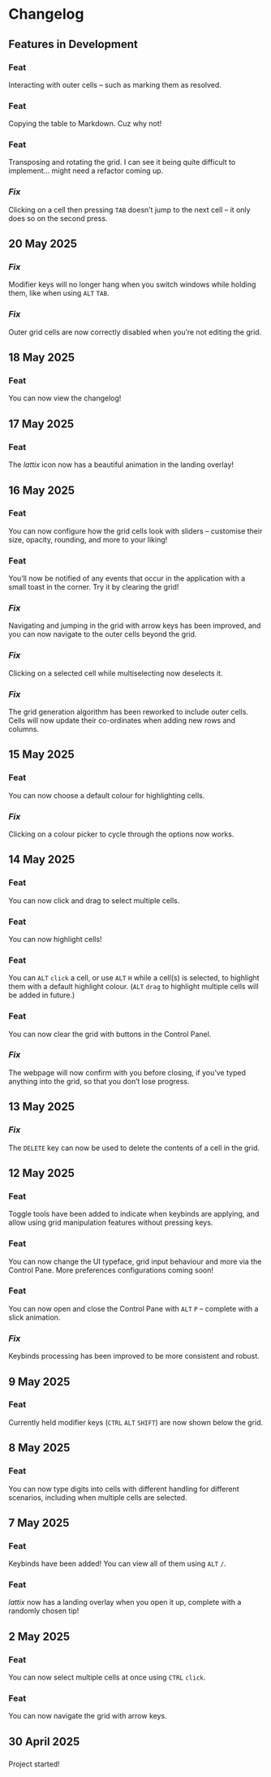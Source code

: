 # Changelog


<div class="changelog-layout">


## Features in Development

### **Feat**
Interacting with outer cells – such as marking them as resolved.

### **Feat**
Copying the table to Markdown. Cuz why not!

### **Feat**
Transposing and rotating the grid. I can see it being quite difficult to implement... might need a refactor coming up.

### *Fix*
Clicking on a cell then pressing `TAB` doesn’t jump to the next cell – it only does so on the second press.


## 20 May 2025

### *Fix*
Modifier keys will no longer hang when you switch windows while holding them, like when using `ALT` `TAB`.

### *Fix*
Outer grid cells are now correctly disabled when you’re not editing the grid.


## 18 May 2025

### **Feat**
You can now view the changelog!


## 17 May 2025

### **Feat**
The *lattix* icon now has a beautiful animation in the landing overlay!


## 16 May 2025

### **Feat**
You can now configure how the grid cells look with sliders – customise their size, opacity, rounding, and more to your liking!

### **Feat**
You’ll now be notified of any events that occur in the application with a small toast in the corner. Try it by clearing the grid!

### *Fix*
Navigating and jumping in the grid with arrow keys has been improved, and you can now navigate to the outer cells beyond the grid.

### *Fix*
Clicking on a selected cell while multiselecting now deselects it.

### *Fix*
The grid generation algorithm has been reworked to include outer cells. Cells will now update their co-ordinates when adding new rows and columns.


## 15 May 2025

### **Feat**
You can now choose a default colour for highlighting cells.

### *Fix*
Clicking on a colour picker to cycle through the options now works.


## 14 May 2025

### **Feat**
You can now click and drag to select multiple cells.

### **Feat**
You can now highlight cells!

### **Feat**
You can `ALT` `click` a cell, or use `ALT` `H` while a cell(s) is selected, to highlight them with a default highlight colour. (`ALT` `drag` to highlight multiple cells will be added in future.)

### **Feat**
You can now clear the grid with buttons in the Control Panel.

### *Fix*
The webpage will now confirm with you before closing, if you’ve typed anything into the grid, so that you don’t lose progress.


## 13 May 2025

### *Fix*
The `DELETE` key can now be used to delete the contents of a cell in the grid.


## 12 May 2025

### **Feat**
Toggle tools have been added to indicate when keybinds are applying, and allow using grid manipulation features without pressing keys.

### **Feat**
You can now change the UI typeface, grid input behaviour and more via the  Control Pane. More preferences configurations coming soon!

### **Feat**
You can now open and close the Control Pane with `ALT` `P` – complete with a slick animation.

### *Fix*
Keybinds processing has been improved to be more consistent and robust.


## 9 May 2025

### **Feat**
Currently held modifier keys (`CTRL` `ALT` `SHIFT`) are now shown below the grid.


## 8 May 2025

### **Feat**
You can now type digits into cells with different handling for different scenarios, including when multiple cells are selected.


## 7 May 2025

### **Feat**
Keybinds have been added! You can view all of them using `ALT` `/`.

### **Feat**
*lattix* now has a landing overlay when you open it up, complete with a randomly chosen tip!


## 2 May 2025

### **Feat**
You can now select multiple cells at once using `CTRL` `click`.

### **Feat**
You can now navigate the grid with arrow keys.


## 30 April 2025

### 
Project started!


</div>
